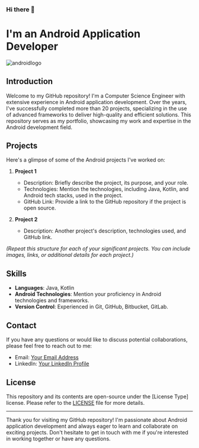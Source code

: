 ### Hi there 👋

# I'm an Android Application Developer


![androidlogo](https://github.com/ZafarQuaere/ZafarQuaere/assets/13943453/d0829b63-9aa2-43e4-a4bc-14299cafaccb)

## Introduction

Welcome to my GitHub repository! I'm a Computer Science Engineer with extensive experience in Android application development. Over the years, I've successfully completed more than 20 projects, specializing in the use of advanced frameworks to deliver high-quality and efficient solutions. This repository serves as my portfolio, showcasing my work and expertise in the Android development field.

## Projects

Here's a glimpse of some of the Android projects I've worked on:

1. **Project 1**
   - Description: Briefly describe the project, its purpose, and your role.
   - Technologies: Mention the technologies, including Java, Kotlin, and Android tech stacks, used in the project.
   - GitHub Link: Provide a link to the GitHub repository if the project is open source.

2. **Project 2**
   - Description: Another project's description, technologies used, and GitHub link.

*(Repeat this structure for each of your significant projects. You can include images, links, or additional details for each project.)*

## Skills

- **Languages**: Java, Kotlin
- **Android Technologies**: Mention your proficiency in Android technologies and frameworks.
- **Version Control**: Experienced in Git, GitHub, Bitbucket, GitLab.

## Contact

If you have any questions or would like to discuss potential collaborations, please feel free to reach out to me:

- Email: [Your Email Address](mailto:zafarimam512@gmail.com)
- LinkedIn: [Your LinkedIn Profile](https://www.linkedin.com/in/zafarimam77)

## License

This repository and its contents are open-source under the [License Type] license. Please refer to the [LICENSE](LICENSE) file for more details.

---

Thank you for visiting my GitHub repository! I'm passionate about Android application development and always eager to learn and collaborate on exciting projects. Don't hesitate to get in touch with me if you're interested in working together or have any questions.


